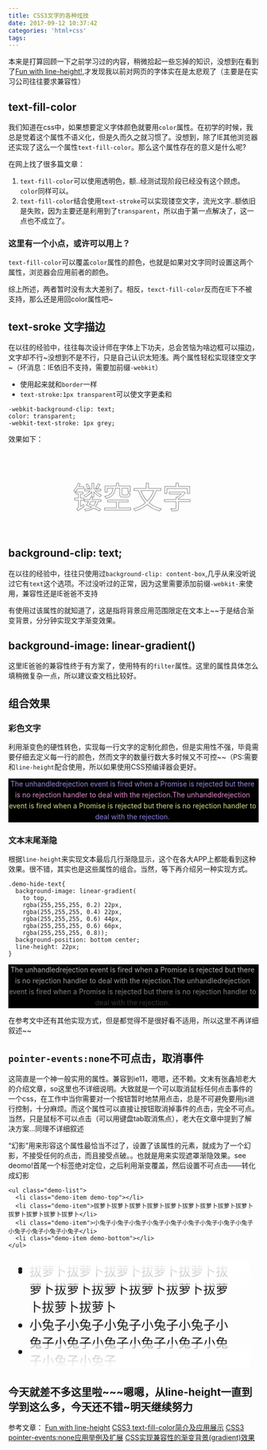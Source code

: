 ```yaml
---
title: CSS3文字的各种炫技
date: 2017-09-12 10:37:42
categories: 'html+css'
tags:
---
```

本来是打算回顾一下之前学习过的内容，稍微拾起一些忘掉的知识，没想到在看到了[Fun with line-height!](https://css-tricks.com/fun-line-height/),才发现我以前对网页的字体实在是太悲观了（主要是在实习公司往往要求兼容性）
<!-- more -->

<style>
  .demo-bg{
    background: black;
  }
  .demo-text{
    text-align: center;
    -webkit-background-clip: text;
    color: transparent;
    width: 500px;
  }
  .demo-hollow{
    -webkit-text-stroke: 1px grey;
    font-size: 60px;
  }
  .demo-color-text{
    background-image: linear-gradient(to bottom, #9588DD, #9588DD 22px, #DD88C8 22px, #DD88C8 44PX, #D3DD88 44PX, #D3DD88 66PX, #8880DD 66PX, #8880DD);
    line-height: 22px;
  }
  .demo-hide-text{
    background-image: linear-gradient(
      to top,
      rgba(255,255,255, 0.2) 22px,
      rgba(255,255,255, 0.4) 22px,
      rgba(255,255,255, 0.6) 44px,
      rgba(255,255,255, 0.6) 66px,
      rgba(255,255,255, 0.8));
    background-position: bottom center;
    line-height: 22px;
  }
  .demo-list{
    position: relative;
    width: 400px;
    font-size: 25px;
  }
  .demo-top, .demo-bottom{
    position: absolute;
    width: 100%;
    height: 50px;
    pointer-events: none;
  }
  .demo-top{
    background-image: linear-gradient(to bottom, #fff , rgba(255,255,255,0.6));
  }
  .demo-bottom{
    bottom: 0;
    background-image: linear-gradient(to top, #fff , rgba(255,255,255,0.6));
  }
</style>

## text-fill-color
我们知道在css中，如果想要定义字体颜色就要用`color`属性。在初学的时候，我总是觉着这个属性不语义化，但是久而久之就习惯了。没想到，除了IE其他浏览器还实现了这么一个属性`text-fill-color`。那么这个属性存在的意义是什么呢?

在网上找了很多篇文章：
1. `text-fill-color`可以使用透明色，额..经测试现阶段已经没有这个顾虑。`color`同样可以。
2. `text-fill-color`结合使用`text-stroke`可以实现镂空文字，流光文字..额依旧是失败，因为主要还是利用到了`transparent`，所以由于第一点解决了，这一点也不成立了。

### 这里有一个小点，或许可以用上？
`text-fill-color`可以覆盖`color`属性的颜色，也就是如果对文字同时设置这两个属性，浏览器会应用前者的颜色。

综上所述，两者暂时没有太大差别了。相反，`texct-fill-color`反而在IE下不被支持，那么还是用回color属性吧~

## text-sroke 文字描边
在以往的经验中，往往每次设计师在字体上下功夫，总会苦恼为啥边框可以描边，文字却不行~没想到不是不行，只是自己认识太短浅。两个属性轻松实现镂空文字~（坏消息：IE依旧不支持，需要加前缀`-webkit`）
- 使用起来就和`border`一样
- `text-stroke:1px transparent`可以使文字更柔和
```
-webkit-background-clip: text;
color: transparent;
-webkit-text-stroke: 1px grey;
```
效果如下：

<p class="demo-text demo-hollow">镂空文字</p>

## background-clip: text;
在以往的经验中，往往只使用过`background-clip: content-box`,几乎从来没听说过它有`text`这个选项。不过没听过的正常，因为这里需要添加前缀`-webkit-`来使用，兼容性还是IE爸爸不支持

有使用过该属性的就知道了，这是指将背景应用范围限定在文本上~~于是结合渐变背景，分分钟实现文字渐变效果。

## background-image: linear-gradient()
这里IE爸爸的兼容性终于有方案了，使用特有的`filter`属性。这里的属性具体怎么填稍微复杂一点，所以建议查文档比较好。

## 组合效果
### 彩色文字
利用渐变色的硬性转色，实现每一行文字的定制化颜色，但是实用性不强，毕竟需要仔细去定义每一行的颜色，然而文字的数量行数大多时候又不可控~~（PS:需要和`line-height`配合使用，所以如果使用CSS预编译器会更好。

<div class="demo-bg"><p class="demo-text demo-color-text">The unhandledrejection event is fired when a Promise is rejected but there is no rejection handler to deal with the rejection.The unhandledrejection event is fired when a Promise is rejected but there is no rejection handler to deal with the rejection.</p></div>

### 文本末尾渐隐
根据`line-height`来实现文本最后几行渐隐显示，这个在各大APP上都能看到这种效果。很不错，其实也是这些属性的组合。当然，等下再介绍另一种实现方式。
```
.demo-hide-text{
  background-image: linear-gradient(
    to top,
    rgba(255,255,255, 0.2) 22px,
    rgba(255,255,255, 0.4) 22px,
    rgba(255,255,255, 0.6) 44px,
    rgba(255,255,255, 0.6) 66px,
    rgba(255,255,255, 0.8));
  background-position: bottom center;
  line-height: 22px;
}
```

<div class="demo-bg"><p class="demo-text demo-hide-text">The unhandledrejection event is fired when a Promise is rejected but there is no rejection handler to deal with the rejection.The unhandledrejection event is fired when a Promise is rejected but there is no rejection handler to deal with the rejection.</p></div>

在参考文中还有其他实现方式，但是都觉得不是很好看不适用，所以这里不再详细叙述~~

## `pointer-events:none`不可点击，取消事件
这简直是一个神一般实用的属性。兼容到ie11，嗯嗯，还不赖。文末有张鑫旭老大的介绍文章，so这里也不详细说明。大致就是一个可以取消鼠标任何点击事件的一个css，在工作中当你需要对一个按钮暂时地禁用点击，总是不可避免要用js进行控制，十分麻烦。而这个属性可以直接让按钮取消掉事件的点击，完全不可点。当然，只是鼠标不可以点击（可以用键盘tab取消焦点），老大在文章中提到了解决方案...同理不详细叙述

“幻影”用来形容这个属性最恰当不过了，设置了该属性的元素，就成为了一个幻影，不接受任何的点击，而且接受点破。。也就是用来实现遮罩渐隐效果。see deomo!首尾一个标签绝对定位，之后利用渐变覆盖，然后设置不可点击——转化成幻影
```
<ul class="demo-list">
  <li class="demo-item demo-top"></li>
  <li class="demo-item">拔萝卜拔萝卜拔萝卜拔萝卜拔萝卜拔萝卜拔萝卜拔萝卜拔萝卜拔萝卜拔萝卜拔萝卜拔萝卜</li>
  <li class="demo-item">小兔子小兔子小兔子小兔子小兔子小兔子小兔子小兔子小兔子小兔子小兔子小兔子小兔子</li>
  <li class="demo-item demo-bottom"></li>
</ul>
```

<ul class="demo-list"><li class="demo-item demo-top"></li><li class="demo-item">拔萝卜拔萝卜拔萝卜拔萝卜拔萝卜拔萝卜拔萝卜拔萝卜拔萝卜拔萝卜拔萝卜拔萝卜拔萝卜</li><li class="demo-item">小兔子小兔子小兔子小兔子小兔子小兔子小兔子小兔子小兔子小兔子小兔子小兔子小兔子</li><li class="demo-item demo-bottom"></li></ul>

今天就差不多这里啦~~~嗯嗯，从line-height一直到学到这么多，今天还不错~明天继续努力
----------------
参考文章：
[Fun with line-height](https://css-tricks.com/fun-line-height/)
[CSS3 text-fill-color简介及应用展示](http://www.zhangxinxu.com/wordpress/2010/06/css3-text-fill-color%E7%AE%80%E4%BB%8B%E5%8F%8A%E5%BA%94%E7%94%A8%E5%B1%95%E7%A4%BA/)
[CSS3 pointer-events:none应用举例及扩展](http://www.zhangxinxu.com/wordpress/2011/12/css3-pointer-events-none-javascript/)
[CSS实现兼容性的渐变背景(gradient)效果](http://www.zhangxinxu.com/wordpress/2010/04/css%E5%AE%9E%E7%8E%B0%E5%85%BC%E5%AE%B9%E6%80%A7%E7%9A%84%E6%B8%90%E5%8F%98%E8%83%8C%E6%99%AFgradient%E6%95%88%E6%9E%9C/)
